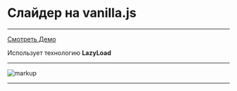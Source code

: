 # Слайдер на vanilla.js

---
[Смотреть Демо](https://artemchubatyi.github.io/slideit/app/)


Использует технологию **LazyLoad**

---

![markup](https://github.com/ArtemChubatyi/slideIt/blob/master/preview.bmp "Превью")

---


